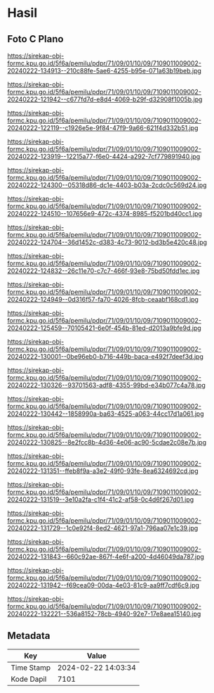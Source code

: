 # Hasil

## Foto C Plano

https://sirekap-obj-formc.kpu.go.id/5f6a/pemilu/pdpr/71/09/01/10/09/7109011009002-20240222-134913--210c88fe-5ae6-4255-b95e-071a63b19beb.jpg

https://sirekap-obj-formc.kpu.go.id/5f6a/pemilu/pdpr/71/09/01/10/09/7109011009002-20240222-121942--c677fd7d-e8d4-4069-b29f-d32908f1005b.jpg

https://sirekap-obj-formc.kpu.go.id/5f6a/pemilu/pdpr/71/09/01/10/09/7109011009002-20240222-122119--c1926e5e-9f84-47f9-9a66-621f4d332b51.jpg

https://sirekap-obj-formc.kpu.go.id/5f6a/pemilu/pdpr/71/09/01/10/09/7109011009002-20240222-123919--12215a77-f6e0-4424-a292-7cf779891940.jpg

https://sirekap-obj-formc.kpu.go.id/5f6a/pemilu/pdpr/71/09/01/10/09/7109011009002-20240222-124300--05318d86-dc1e-4403-b03a-2cdc0c569d24.jpg

https://sirekap-obj-formc.kpu.go.id/5f6a/pemilu/pdpr/71/09/01/10/09/7109011009002-20240222-124510--107656e9-472c-4374-8985-f5201bd40cc1.jpg

https://sirekap-obj-formc.kpu.go.id/5f6a/pemilu/pdpr/71/09/01/10/09/7109011009002-20240222-124704--36d1452c-d383-4c73-9012-bd3b5e420c48.jpg

https://sirekap-obj-formc.kpu.go.id/5f6a/pemilu/pdpr/71/09/01/10/09/7109011009002-20240222-124832--26c11e70-c7c7-466f-93e8-75bd50fdd1ec.jpg

https://sirekap-obj-formc.kpu.go.id/5f6a/pemilu/pdpr/71/09/01/10/09/7109011009002-20240222-124949--0d316f57-fa70-4026-8fcb-ceaabf168cd1.jpg

https://sirekap-obj-formc.kpu.go.id/5f6a/pemilu/pdpr/71/09/01/10/09/7109011009002-20240222-125459--70105421-6e0f-454b-81ed-d2013a9bfe9d.jpg

https://sirekap-obj-formc.kpu.go.id/5f6a/pemilu/pdpr/71/09/01/10/09/7109011009002-20240222-130001--0be96eb0-b716-449b-baca-e492f7deef3d.jpg

https://sirekap-obj-formc.kpu.go.id/5f6a/pemilu/pdpr/71/09/01/10/09/7109011009002-20240222-130326--93701563-adf8-4355-99bd-e34b077c4a78.jpg

https://sirekap-obj-formc.kpu.go.id/5f6a/pemilu/pdpr/71/09/01/10/09/7109011009002-20240222-130442--1858990a-ba63-4525-a063-44cc17d1a061.jpg

https://sirekap-obj-formc.kpu.go.id/5f6a/pemilu/pdpr/71/09/01/10/09/7109011009002-20240222-130825--8e2fcc8b-4d36-4e06-ac90-5cdae2c08e7b.jpg

https://sirekap-obj-formc.kpu.go.id/5f6a/pemilu/pdpr/71/09/01/10/09/7109011009002-20240222-131351--ffeb8f9a-a3e2-49f0-93fe-8ea6324692cd.jpg

https://sirekap-obj-formc.kpu.go.id/5f6a/pemilu/pdpr/71/09/01/10/09/7109011009002-20240222-131519--3e10a2fa-c1f4-41c2-af58-0c4d6f267d01.jpg

https://sirekap-obj-formc.kpu.go.id/5f6a/pemilu/pdpr/71/09/01/10/09/7109011009002-20240222-131729--1c0e92f4-8ed2-4621-97a1-796aa07e1c39.jpg

https://sirekap-obj-formc.kpu.go.id/5f6a/pemilu/pdpr/71/09/01/10/09/7109011009002-20240222-131843--660c92ae-867f-4e6f-a200-4d46049da787.jpg

https://sirekap-obj-formc.kpu.go.id/5f6a/pemilu/pdpr/71/09/01/10/09/7109011009002-20240222-131942--f69cea09-00da-4e03-81c9-aa9ff7cdf6c9.jpg

https://sirekap-obj-formc.kpu.go.id/5f6a/pemilu/pdpr/71/09/01/10/09/7109011009002-20240222-132221--536a8152-78cb-4940-92e7-17e8aea15140.jpg


## Metadata

| Key        | Value               |
| ---------- | ------------------- |
| Time Stamp | 2024-02-22 14:03:34 |
| Kode Dapil | 7101                |



